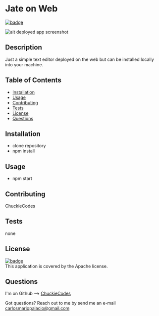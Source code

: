 
# Jate on Web

[![badge](https://img.shields.io/badge/license-Apache-brightgreen)](https://opensource.org/licenses/Apache)<br />

![alt deployed app screenshot](https://jate-on-web-xgt1.onrender.com/assets/images/SS-2024-02-10.png)
<br />

## Description
Just a simple text editor deployed on the web but can be installed locally into your machine.

## Table of Contents

- [Installation](#installation)
- [Usage](#usage)
- [Contributing](#contributing)
- [Tests](#tests)
- [License](#license)
- [Questions](#questions)

## Installation
- clone repository
- npm install

## Usage
- npm start

## Contributing
ChuckieCodes

## Tests
none


## License
[![badge](https://img.shields.io/badge/license-Apache-brightgreen)](https://opensource.org/licenses/Apache)
<br />
This application is covered by the Apache license.


## Questions
I'm on Github --> [ChuckieCodes](https://github.com/ChuckieCodes)<br />

Got questions? Reach out to me by send me an e-mail carlosmariopalacio@gmail.com<br />
  